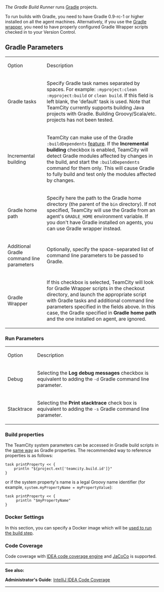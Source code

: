 [//]: # (title: Gradle)
[//]: # (auxiliary-id: Gradle)

_The Gradle Build Runner_ runs [Gradle](http://www.gradle.org) projects.

<note>

To run builds with Gradle, you need to have Gradle 0.9\-rc\-1 or higher installed on all the agent machines. Alternatively, if you use the [Gradle wrapper](https://docs.gradle.org/3.3/userguide/gradle_wrapper.html), you need to have properly configured Gradle Wrapper scripts checked in to your Version Control.
</note>


## Gradle Parameters

<table><tr>

<td>

Option


</td>

<td>

Description


</td></tr><tr>

<td>

Gradle tasks


</td>

<td>

Specify Gradle task names separated by spaces. For example: `:myproject:clean :myproject:build` or `clean build`. If this field is left blank, the 'default' task is used. Note that TeamCity currently supports building Java projects with Gradle. Building Groovy/Scala/etc. projects has not been tested.


</td></tr><tr>

<td>

Incremental building


</td>

<td>

TeamCity can make use of the Gradle `:buildDependents` [feature](http://www.gradle.org/docs/current/userguide/userguide_single.html#sec:multiproject_build_and_test). If the __Incremental building__ checkbox is enabled, TeamCity will detect Gradle modules affected by changes in the build, and start the `:buildDependents` command for them only. This will cause Gradle to fully build and test only the modules affected by changes.


</td></tr><tr>

<td>

Gradle home path


</td>

<td>

Specify here the path to the Gradle home directory (the parent of the `bin` directory). If not specified, TeamCity will use the Gradle from an agent's `GRADLE_HOME` environment variable. If you don't have Gradle installed on agents, you can use Gradle wrapper instead.


</td></tr><tr>

<td>

Additional Gradle command line parameters


</td>

<td>

Optionally, specify the space\-separated list of command line parameters to be passed to Gradle.


</td></tr><tr>

<td>

Gradle Wrapper


</td>

<td>

If this checkbox is selected, TeamCity will look for Gradle Wrapper scripts in the checkout directory, and launch the appropriate script with Gradle tasks and additional command line parameters specified in the fields above. In this case, the Gradle specified in __Gradle home path__ and the one installed on agent, are ignored.


</td></tr></table>

<anchor name="LaunchingParameters"/>

### Run Parameters
[//]: # (AltHead: LaunchingParameters cbr) 

<table><tr>

<td>

Option


</td>

<td>

Description


</td></tr><tr>

<td>

Debug


</td>

<td>

Selecting the __Log debug messages__ checkbox is equivalent to adding the `-d` Gradle command line parameter.


</td></tr><tr>

<td>

Stacktrace


</td>

<td>

Selecting the __Print stacktrace__ check box is equivalent to adding the `-s` Gradle command line parameter.


</td></tr></table>

<include src="ant.md" include-id="java-param"/>

### Build properties

The TeamCity system parameters can be accessed in Gradle build scripts in the [same way](upgrade-notes.md#Gradle%3A+Breaking+change+compared+to+9.1.2) as Gradle properties. The recommended way to reference properties is as follows:


```Shell
task printProperty << {
    println "${project.ext['teamcity.build.id']}"
}

```

or if the system property's name is a legal Groovy name identifier (for example, `system.myPropertyName = myPropertyValue`):


```Shell
task printProperty << {
     println "$myPropertyName"
}

```



### Docker Settings

In this section, you can specify a Docker image which will be [used to run the build step](docker-wrapper.md).

<anchor name="coverage"/>

### Code Coverage
[//]: # (AltHead: coverage)

Code coverage with [IDEA code coverage engine](intellij-idea.md) and [JaCoCo](jacoco.md) is supported.

__  __

__See also:__

__Administrator's Guide__: [IntelliJ IDEA Code Coverage](intellij-idea.md)

__ __